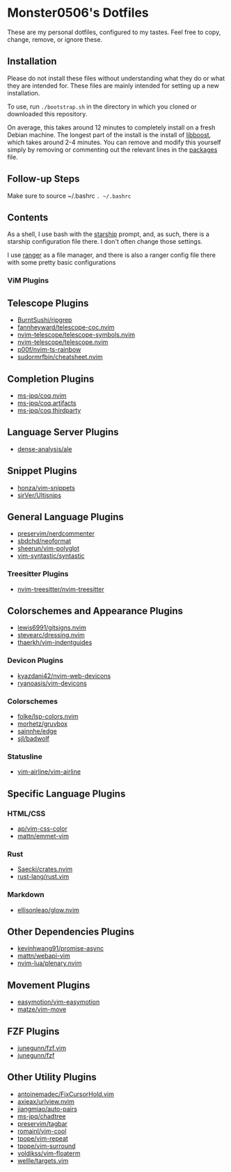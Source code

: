 # Monster0506's Dotfiles

These are my personal dotfiles, configured to my tastes.
Feel free to copy, change, remove, or ignore these. 

## Installation

Please do not install these files without understanding what they do or 
what they are intended for. These files are mainly intended for setting up
a new installation. 

To use, run `./bootstrap.sh` in the directory in which you cloned 
or downloaded this repository.

On average, this takes around 12 minutes to completely install on a fresh Debian machine.
The longest part of the install is the install of [libboost](https://www.boost.org/), which takes around 2-4 minutes. 
You can remove and modify this yourself simply by removing or commenting out the relevant lines in the [packages](packages) file.

## Follow-up Steps

Make sure to source ~/.bashrc `. ~/.bashrc`

## Contents

As a shell, I use bash with the [starship](https://starship.rs) prompt, and,
as such, there is a starship configuration file there. I don't often change those settings.

I use [ranger](https://ranger.github.io/) as a file manager, and there is also a ranger config file there with some
pretty basic configurations


### ViM Plugins

## Telescope Plugins 

- [BurntSushi/ripgrep](https://github.com/BurntSushi/ripgrep)
- [fannheyward/telescope-coc.nvim](https://github.com/fannheyward/telescope-coc.nvim)
- [nvim-telescope/telescope-symbols.nvim](https://github.com/nvim-telescope/telescope-symbols.nvim)
- [nvim-telescope/telescope.nvim](https://github.com/nvim-telescope/telescope.nvim)
- [p00f/nvim-ts-rainbow](https://github.com/p00f/nvim-ts-rainbow)
- [sudormrfbin/cheatsheet.nvim](https://github.com/sudormrfbin/cheatsheet.nvim)

## Completion Plugins 

- [ms-jpq/coq.nvim](https://github.com/ms-jsp/coq.nvim)
- [ms-jpq/coq.artifacts](https://github.com/ms-jpq/coq.artifacts)
- [ms-jpq/coq.thirdparty](https://github.com/ms-jpq/coq.thirdparty)

## Language Server Plugins 

- [dense-analysis/ale](https://github.com/dense-analysis/ale)

## Snippet Plugins 

- [honza/vim-snippets](https://github.com/honza/vim-snippets)
- [sirVer/Ultisnips](https://github.com/sirVer/Ultisnips)

## General Language Plugins 

- [preservim/nerdcommenter](https://github.com/preservim/nerdcommenter)
- [sbdchd/neoformat](https://github.com/sbdchd/neoformat)
- [sheerun/vim-polyglot](https://github.com/sheerun/vim-polyglot)
- [vim-syntastic/syntastic](https://github.com/vim-syntastic/syntastic)

### Treesitter Plugins

- [nvim-treesitter/nvim-treesitter](https://github.com/nvim-treesitter/nvim-treesitter)

## Colorschemes and Appearance Plugins 

- [lewis6991/gitsigns.nvim](https://github.com/lewis6991/gitsigns.nvim)
- [stevearc/dressing.nvim](https://github.com/stevearc/dressing.nvim)
- [thaerkh/vim-indentguides](https://github.com/thaerkh/vim-indentguides)

### Devicon Plugins 

- [kyazdani42/nvim-web-devicons](https://github.com/kyazdani42/nvim-web-devicons)
- [ryanoasis/vim-devicons](https://github.com/ryanoasis/vim-devicons)

### Colorschemes 

- [folke/lsp-colors.nvim](https://github.com/folke/lsp-colors.nvim)
- [morhetz/gruvbox](https://github.com/morhetz/gruvbox)
- [sainnhe/edge](https://github.com/sainnhe/edge)
- [sjl/badwolf](https://github.com/sjl/badwolf)

### Statusline

- [vim-airline/vim-airline](https://github.com/vim-airline/vim-airline)

## Specific Language Plugins 

### HTML/CSS 

- [ap/vim-css-color](https://github.com/ap/vim-css-color)
- [mattn/emmet-vim](https://github.com/mattn/emmet-vim)

### Rust 

- [Saecki/crates.nvim](https://github.com/Saecki/crates.nvim)
- [rust-lang/rust.vim](https://github.com/rust-lang/rust.vim)

### Markdown 

- [ellisonleao/glow.nvim](https://github.com/ellisonleao/glow.nvim)

## Other Dependencies Plugins 

- [kevinhwang91/promise-async](https://github.com/kevinhwang91/promise-async)
- [mattn/webapi-vim](https://github.com/mattn/webapi-vim)
- [nvim-lua/plenary.nvim](https://github.com/nvim-lua/plenary.nvim)

## Movement Plugins 

- [easymotion/vim-easymotion](https://github.com/easymotion/vim-easymotion)
- [matze/vim-move](https://github.com/matze/vim-move)

## FZF Plugins 

- [junegunn/fzf.vim](https://github.com/junegunn/fzf.vim)
- [junegunn/fzf](https://github.com/junegunn/fzf)

## Other Utility Plugins 

- [antoinemadec/FixCursorHold.vim](https://github.com/antoinemadec/FixCursorHold.nvim)
- [axieax/urlview.nvim](https://github.com/axieax/urlview.nvim)
- [jiangmiao/auto-pairs](https://github.com/jiangmiao/auto-pairs)
- [ms-jpq/chadtree](https://github.com/ms-jpq/chadtree)
- [preservim/tagbar](https://github.com/preservim/tagbar)
- [romainl/vim-cool](https://github.com/romainl/vim-cool)
- [tpope/vim-repeat](https://github.com/tpope/vim-repeat)
- [tpope/vim-surround](https://github.com/tpope/vim-surround)
- [voldikss/vim-floaterm](https://github.com/vim-floaterm)
- [wellle/targets.vim](https://github.com/wellle/targets.vim)
